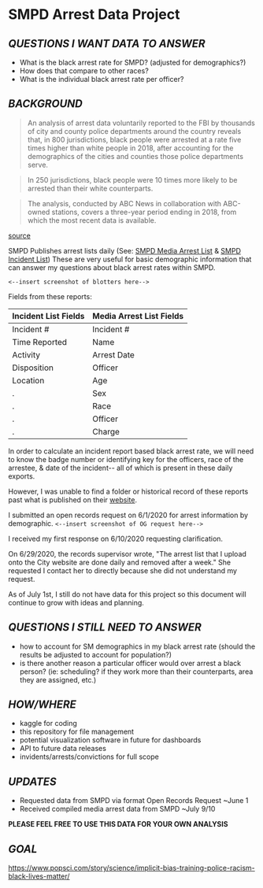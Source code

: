 # SMPD Arrest Data Project

*QUESTIONS I WANT DATA TO ANSWER*
---

* What is the black arrest rate for SMPD? (adjusted for demographics?) 
* How does that compare to other races? 
* What is the individual black arrest rate per officer? 

*BACKGROUND*
---

>An analysis of arrest data voluntarily reported to the FBI by thousands of city and county police departments around the country reveals that, in 800 jurisdictions, black people were arrested at a rate five times higher than white people in 2018, after accounting for the demographics of the cities and counties those police departments serve.

>In 250 jurisdictions, black people were 10 times more likely to be arrested than their white counterparts.

>The analysis, conducted by ABC News in collaboration with ABC-owned stations, covers a three-year period ending in 2018, from which the most recent data is available. 

[source](https://abcnews.go.com/US/abc-news-analysis-police-arrests-nationwide-reveals-stark/story?id=71188546 "Black people were arrested at a rate five times more than white people in 2018.")

SMPD Publishes arrest lists daily (See: [SMPD Media Arrest List](https://www.sanmarcostx.gov/DocumentCenter/View/5913/SMPD-Media-Arrest-List--06-23-2020-PDF?bidId= "Data Goldmine!") & [SMPD Incident List](https://www.sanmarcostx.gov/DocumentCenter/View/5875/SMPD-Incident-Blotter-06-29-2020-pdf "This one is not as detailed")) These are very useful for basic demographic information that can answer my questions about black arrest rates within SMPD. 

`<--insert screenshot of blotters here-->`

Fields from these reports:

Incident List Fields | Media Arrest List Fields |
--- | --- |
Incident # | Incident # |
Time Reported | Name |
Activity | Arrest Date | 
Disposition | Officer | 
Location | Age | 
. | Sex | 
. | Race | 
. | Officer | 
. | Charge |

In order to calculate an incident report based black arrest rate, we will need to know the badge number or identifying key for the officers, race of the arrestee, & date of the incident-- all of which is present in these daily exports. 

However, I was unable to find a folder or historical record of these reports past what is published on their [website](https://www.sanmarcostx.gov/511/Daily-Police-Blotter "Blotters"). 

I submitted an open records request on 6/1/2020 for arrest information by demographic. 
`<--insert screenshot of OG request here-->`

I received my first response on 6/10/2020 requesting clarification. 

On 6/29/2020, the records supervisor wrote, "The arrest list that I upload onto the City website are done daily and removed after a week." She requested I contact her to directly because she did not understand my request. 

As of July 1st, I still do not have data for this project so this document will continue to grow with ideas and planning. 

*QUESTIONS I STILL NEED TO ANSWER*
---
* how to account for SM demographics in my black arrest rate (should the results be adjusted to account for population?) 
* is there another reason a particular officer would over arrest a black person? (ie: scheduling? if they work more than their counterparts, area they are assigned, etc.) 

*HOW/WHERE*
---

* kaggle for coding
* this repository for file management
* potential visualization software in future for dashboards
* API to future data releases 
* invidents/arrests/convictions for full scope 

*UPDATES*
---

* Requested data from SMPD via format Open Records Request ~June 1
* Received compiled media arrest data from SMPD ~July 9/10


**PLEASE FEEL FREE TO USE THIS DATA FOR YOUR OWN ANALYSIS**

*GOAL*
---
https://www.popsci.com/story/science/implicit-bias-training-police-racism-black-lives-matter/

